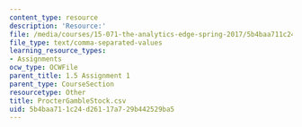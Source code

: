 ```yaml
---
content_type: resource
description: 'Resource:'
file: /media/courses/15-071-the-analytics-edge-spring-2017/5b4baa711c24d26117a729b442529ba5_ProcterGambleStock.csv
file_type: text/comma-separated-values
learning_resource_types:
- Assignments
ocw_type: OCWFile
parent_title: 1.5 Assignment 1
parent_type: CourseSection
resourcetype: Other
title: ProcterGambleStock.csv
uid: 5b4baa71-1c24-d261-17a7-29b442529ba5
---
```

